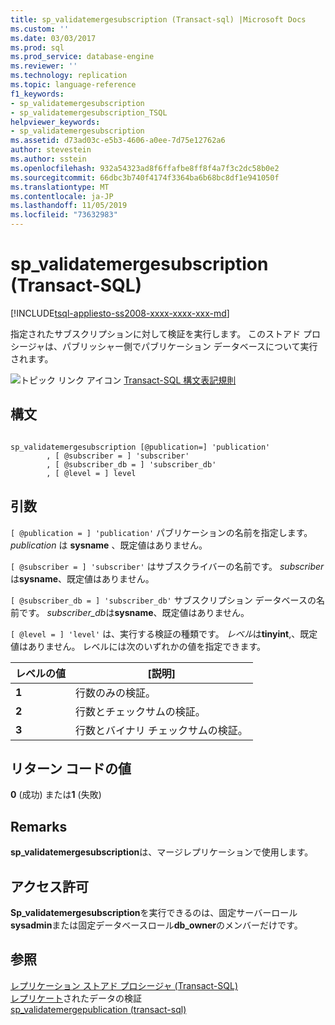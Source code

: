 ```yaml
---
title: sp_validatemergesubscription (Transact-sql) |Microsoft Docs
ms.custom: ''
ms.date: 03/03/2017
ms.prod: sql
ms.prod_service: database-engine
ms.reviewer: ''
ms.technology: replication
ms.topic: language-reference
f1_keywords:
- sp_validatemergesubscription
- sp_validatemergesubscription_TSQL
helpviewer_keywords:
- sp_validatemergesubscription
ms.assetid: d73ad03c-e5b3-4606-a0ee-7d75e12762a6
author: stevestein
ms.author: sstein
ms.openlocfilehash: 932a54323ad8f6ffafbe8ff8f4a7f3c2dc58b0e2
ms.sourcegitcommit: 66dbc3b740f4174f3364ba6b68bc8df1e941050f
ms.translationtype: MT
ms.contentlocale: ja-JP
ms.lasthandoff: 11/05/2019
ms.locfileid: "73632983"
---
```

# <a name="sp_validatemergesubscription-transact-sql"></a>sp_validatemergesubscription (Transact-SQL)
[!INCLUDE[tsql-appliesto-ss2008-xxxx-xxxx-xxx-md](../../includes/tsql-appliesto-ss2008-xxxx-xxxx-xxx-md.md)]

  指定されたサブスクリプションに対して検証を実行します。 このストアド プロシージャは、パブリッシャー側でパブリケーション データベースについて実行されます。  
  
 ![トピック リンク アイコン](../../database-engine/configure-windows/media/topic-link.gif "トピック リンク アイコン") [Transact-SQL 構文表記規則](../../t-sql/language-elements/transact-sql-syntax-conventions-transact-sql.md)  
  
## <a name="syntax"></a>構文  
  
```  
  
sp_validatemergesubscription [@publication=] 'publication'  
        , [ @subscriber = ] 'subscriber'  
        , [ @subscriber_db = ] 'subscriber_db'  
        , [ @level = ] level  
```  
  
## <a name="arguments"></a>引数  
`[ @publication = ] 'publication'` パブリケーションの名前を指定します。 *publication* は **sysname** 、既定値はありません。  
  
`[ @subscriber = ] 'subscriber'` はサブスクライバーの名前です。 *subscriber*は**sysname**、既定値はありません。  
  
`[ @subscriber_db = ] 'subscriber_db'` サブスクリプション データベースの名前です。 *subscriber_db*は**sysname**、既定値はありません。  
  
`[ @level = ] 'level'` は、実行する検証の種類です。 *レベル*は**tinyint**,、既定値はありません。 レベルには次のいずれかの値を指定できます。  
  
|レベルの値|[説明]|  
|-----------------|-----------------|  
|**1**|行数のみの検証。|  
|**2**|行数とチェックサムの検証。|  
|**3**|行数とバイナリ チェックサムの検証。|  
  
## <a name="return-code-values"></a>リターン コードの値  
 **0** (成功) または**1** (失敗)  
  
## <a name="remarks"></a>Remarks  
 **sp_validatemergesubscription**は、マージレプリケーションで使用します。  
  
## <a name="permissions"></a>アクセス許可  
 **Sp_validatemergesubscription**を実行できるのは、固定サーバーロール**sysadmin**または固定データベースロール**db_owner**のメンバーだけです。  
  
## <a name="see-also"></a>参照  
 [レプリケーション ストアド プロシージャ &#40;Transact-SQL&#41;](../../relational-databases/system-stored-procedures/replication-stored-procedures-transact-sql.md)   
 [レプリケート](../../relational-databases/replication/validate-data-at-the-subscriber.md)されたデータの検証   
 [sp_validatemergepublication &#40;transact-sql&#41;](../../relational-databases/system-stored-procedures/sp-validatemergepublication-transact-sql.md)  
  
  
